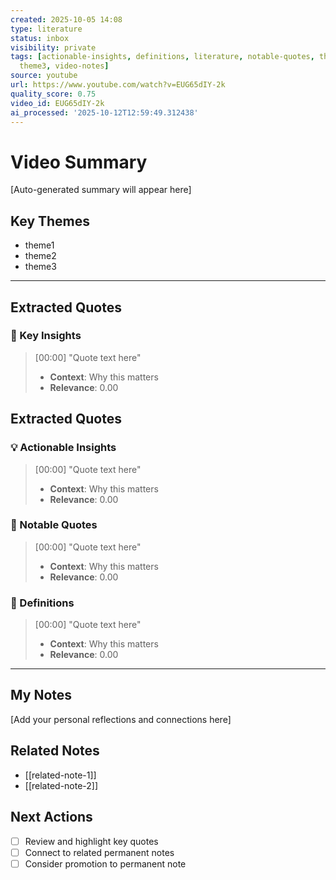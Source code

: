 ```yaml
---
created: 2025-10-05 14:08
type: literature
status: inbox
visibility: private
tags: [actionable-insights, definitions, literature, notable-quotes, theme1, theme2,
  theme3, video-notes]
source: youtube
url: https://www.youtube.com/watch?v=EUG65dIY-2k
quality_score: 0.75
video_id: EUG65dIY-2k
ai_processed: '2025-10-12T12:59:49.312438'
---
```


# Video Summary

[Auto-generated summary will appear here]

## Key Themes

- theme1
- theme2
- theme3

---

## Extracted Quotes

### 🎯 Key Insights

> [00:00] "Quote text here"
> - **Context**: Why this matters
> - **Relevance**: 0.00


## Extracted Quotes

### 💡 Actionable Insights

> [00:00] "Quote text here"
> - **Context**: Why this matters
> - **Relevance**: 0.00

### 📝 Notable Quotes

> [00:00] "Quote text here"
> - **Context**: Why this matters
> - **Relevance**: 0.00

### 📖 Definitions

> [00:00] "Quote text here"
> - **Context**: Why this matters
> - **Relevance**: 0.00

---

## My Notes

[Add your personal reflections and connections here]

## Related Notes

- [[related-note-1]]
- [[related-note-2]]

## Next Actions

- [ ] Review and highlight key quotes
- [ ] Connect to related permanent notes
- [ ] Consider promotion to permanent note
